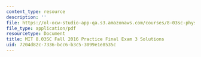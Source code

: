 ```yaml
---
content_type: resource
description: ''
file: https://ol-ocw-studio-app-qa.s3.amazonaws.com/courses/8-03sc-physics-iii-vibrations-and-waves-fall-2016/7204d82c7336bcc6b3c53099e1e8535c_MIT8_03SCF16_PracticeFinalExam3_Solutions.pdf
file_type: application/pdf
resourcetype: Document
title: MIT 8.03SC Fall 2016 Practice Final Exam 3 Solutions
uid: 7204d82c-7336-bcc6-b3c5-3099e1e8535c
---
```

